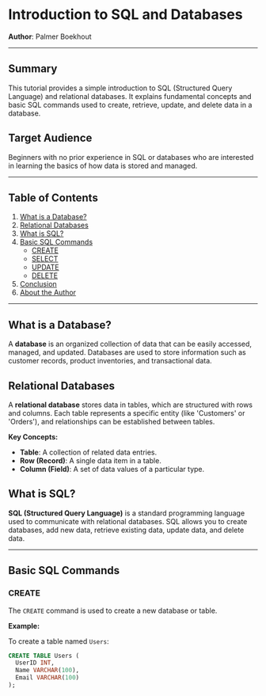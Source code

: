 # Introduction to SQL and Databases

**Author**: Palmer Boekhout

---

## Summary

This tutorial provides a simple introduction to SQL (Structured Query Language) and relational databases. It explains fundamental concepts and basic SQL commands used to create, retrieve, update, and delete data in a database.

## Target Audience

Beginners with no prior experience in SQL or databases who are interested in learning the basics of how data is stored and managed.

---

## Table of Contents

1. [What is a Database?](#what-is-a-database)
2. [Relational Databases](#relational-databases)
3. [What is SQL?](#what-is-sql)
4. [Basic SQL Commands](#basic-sql-commands)
   - [CREATE](#create)
   - [SELECT](#select)
   - [UPDATE](#update)
   - [DELETE](#delete)
5. [Conclusion](#conclusion)
6. [About the Author](#about-the-author)

----

## What is a Database?

A **database** is an organized collection of data that can be easily accessed, managed, and updated. Databases are used to store information such as customer records, product inventories, and transactional data.

## Relational Databases

A **relational database** stores data in tables, which are structured with rows and columns. Each table represents a specific entity (like 'Customers' or 'Orders'), and relationships can be established between tables.

**Key Concepts:**

- **Table**: A collection of related data entries.
- **Row (Record)**: A single data item in a table.
- **Column (Field)**: A set of data values of a particular type.

## What is SQL?

**SQL (Structured Query Language)** is a standard programming language used to communicate with relational databases. SQL allows you to create databases, add new data, retrieve existing data, update data, and delete data.

----

## Basic SQL Commands

### CREATE

The `CREATE` command is used to create a new database or table.

**Example:**

To create a table named `Users`:

```sql
CREATE TABLE Users (
  UserID INT,
  Name VARCHAR(100),
  Email VARCHAR(100)
);
